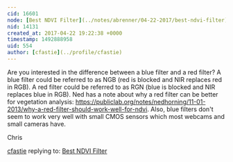 ```yaml
---
cid: 16601
node: [Best NDVI Filter](../notes/abrenner/04-22-2017/best-ndvi-filter)
nid: 14131
created_at: 2017-04-22 19:22:38 +0000
timestamp: 1492888958
uid: 554
author: [cfastie](../profile/cfastie)
---
```


Are you interested in the difference between a blue filter and a red filter? A blue filter could be referred to as NGB (red is blocked and NIR replaces red in RGB). A red filter could be referred to as RGN (blue is blocked and NIR replaces blue in RGB). Ned has a note about why a red filter can be better for vegetation analysis: https://publiclab.org/notes/nedhorning/11-01-2013/why-a-red-filter-should-work-well-for-ndvi.  Also, blue filters don't seem to work very well with small CMOS sensors which most webcams and small cameras have.

Chris

[cfastie](../profile/cfastie) replying to: [Best NDVI Filter](../notes/abrenner/04-22-2017/best-ndvi-filter)

